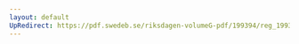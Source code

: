 ```yaml
---
layout: default
UpRedirect: https://pdf.swedeb.se/riksdagen-volumeG-pdf/199394/reg_199394/reg_199394_0091.pdf
---
```

